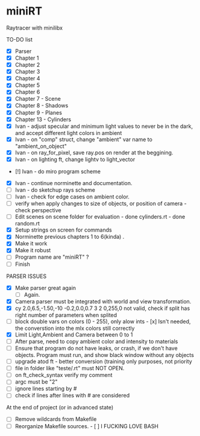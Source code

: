 # miniRT

Raytracer with minilibx

TO-DO list
- [x] Parser
- [x] Chapter 1
- [x] Chapter 2
- [x] Chapter 3
- [x] Chapter 4
- [x] Chapter 5
- [x] Chapter 6
- [x] Chapter 7 - Scene
- [x] Chapter 8 - Shadows
- [x] Chapter 9 - Planes
- [x] Chapter 13 - Cylinders
- [x] Ivan - adjust specular and minimum light values 
        to never be in the dark, and accept different light colors in ambient
- [x] Ivan - on "comp" struct, change "ambient" var name to "ambient_on_object"
- [x] Ivan - on ray_for_pixel, save ray.pos on render at the beggining.
- [x] Ivan - on lighting ft, change lightv to light_vector
- [!] Ivan - do miro program scheme
- [x] Ivan - continue norminette and documentation.
- [ ] Ivan - do sketchup rays scheme
- [ ] Ivan - check for edge cases on ambient color.
- [ ] verify when apply changes to size of objects, or position of camera - check perspective
- [ ] Edit scenes on scene folder for evaluation
        - done cylinders.rt
        - done random.rt
- [x] Setup strings on screen for commands
- [x] Norminette previous chapters 1 to 6(kinda) .
- [x] Make it work
- [x] Make it robust
- [ ] Program name are "miniRT" ?
- [ ] Finish

PARSER ISSUES
- [x] Make parser great again
    - [ ] Again.
- [x] Camera parser must be integrated with world and view transformation.
- [x] cy 2.0,6.5,-1.50,-10 -0.2,0.0,0.7 3 2 0,255,0
        not valid, check if split has right number of parameters when splited
- [ ] block double vars on colors (0 - 255), only alow ints
        - [x] Isn't needed, the converstion into the mlx colors still correctly
- [x] Limit Light,Ambient and Camera between 0 to 1
- [ ] After parse, need to copy ambient color and intensity to materials
- [ ] Ensure that program do not have leaks, or crash, if we don't have objects.
        Program must run, and show black window without any objects
- [ ] upgrade atod ft - better conversion (training only purposes, not priority
- [ ] file in folder like "teste/.rt" must NOT OPEN.
- [ ] on ft_check_syntax verify my comment
- [ ] argc must be "2"
- [ ] ignore lines starting by #
- [ ] check if lines after lines with # are considered

At the end of project (or in advanced state)
- [ ] Remove wildcards from Makefile
- [ ] Reorganize Makefile sources.
        - [ ] I FUCKING LOVE BASH
